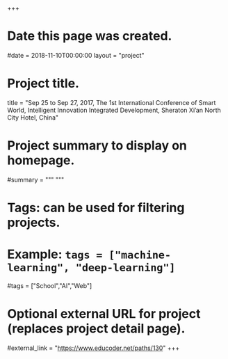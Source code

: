 +++
# Date this page was created.
#date = 2018-11-10T00:00:00
layout = "project"

# Project title.
title = "Sep 25 to Sep 27, 2017, The 1st International Conference of Smart World, Intelligent Innovation Integrated Development, Sheraton Xi’an North City Hotel, China"

# Project summary to display on homepage.
#summary = """
"""

# Tags: can be used for filtering projects.
# Example: `tags = ["machine-learning", "deep-learning"]`
#tags = ["School","AI","Web"]

# Optional external URL for project (replaces project detail page).
#external_link = "https://www.educoder.net/paths/130"
+++
